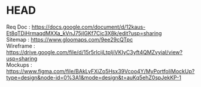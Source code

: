  HEAD
=======
Req Doc : https://docs.google.com/document/d/12kaus-Et8qTDiHrmaqdMXXa_kVnJ75jIGKf7Cic3X8k/edit?usp=sharing <br>
Sitemap : https://www.gloomaps.com/9ee29cQTpc <br>
Wireframe : https://drive.google.com/file/d/15r5rIcijLtpIjiVKIyC3yft4QMZvyiaI/view?usp=sharing <br>
Mockups : https://www.figma.com/file/BAkLyFXiZo5Hsx39Vcoo4Y/MyPortfoliMockUp?type=design&node-id=0%3A1&mode=design&t=auKq5ehZ0spJekKP-1 <br>

